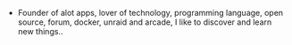 - Founder of alot apps, lover of technology, programming language, open source, forum, docker, unraid and arcade, I like to discover and learn new things..
  <br>

















































































































































































































































































































































































































































































































































































































































































